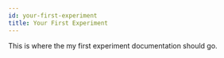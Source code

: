 ```yaml
---
id: your-first-experiment
title: Your First Experiment
---
```


This is where the my first experiment documentation should go.
